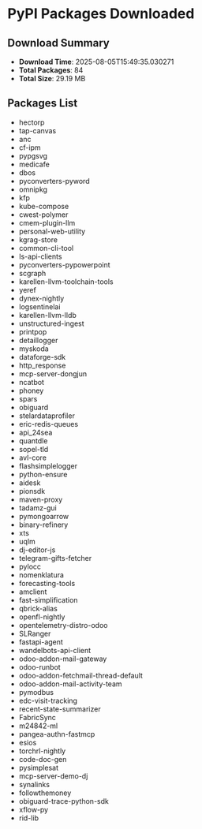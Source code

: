 # PyPI Packages Downloaded

## Download Summary
- **Download Time**: 2025-08-05T15:49:35.030271
- **Total Packages**: 84
- **Total Size**: 29.19 MB

## Packages List
- hectorp
- tap-canvas
- anc
- cf-ipm
- pypgsvg
- medicafe
- dbos
- pyconverters-pyword
- omnipkg
- kfp
- kube-compose
- cwest-polymer
- cmem-plugin-llm
- personal-web-utility
- kgrag-store
- common-cli-tool
- ls-api-clients
- pyconverters-pypowerpoint
- scgraph
- karellen-llvm-toolchain-tools
- yeref
- dynex-nightly
- logsentinelai
- karellen-llvm-lldb
- unstructured-ingest
- printpop
- detaillogger
- myskoda
- dataforge-sdk
- http_response
- mcp-server-dongjun
- ncatbot
- phoney
- spars
- obiguard
- stelardataprofiler
- eric-redis-queues
- api_24sea
- quantdle
- sopel-tld
- avl-core
- flashsimplelogger
- python-ensure
- aidesk
- pionsdk
- maven-proxy
- tadamz-gui
- pymongoarrow
- binary-refinery
- xts
- uqlm
- dj-editor-js
- telegram-gifts-fetcher
- pylocc
- nomenklatura
- forecasting-tools
- amclient
- fast-simplification
- qbrick-alias
- openfl-nightly
- opentelemetry-distro-odoo
- SLRanger
- fastapi-agent
- wandelbots-api-client
- odoo-addon-mail-gateway
- odoo-runbot
- odoo-addon-fetchmail-thread-default
- odoo-addon-mail-activity-team
- pymodbus
- edc-visit-tracking
- recent-state-summarizer
- FabricSync
- m24842-ml
- pangea-authn-fastmcp
- esios
- torchrl-nightly
- code-doc-gen
- pysimplesat
- mcp-server-demo-dj
- synalinks
- followthemoney
- obiguard-trace-python-sdk
- xflow-py
- rid-lib
